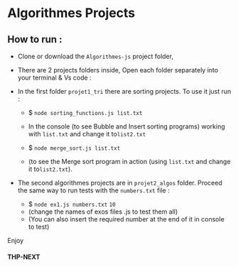 # Algorithmes Projects  

## How to run :

- Clone or download the `Algorithmes-js` project folder,

- There are 2 projects folders inside, Open each folder separately into your terminal & Vs code :

- In the first folder `projet1_tri` there are sorting projects. To use it just run :

  - $ `node sorting_functions.js list.txt`  
   - In the console (to see Bubble and Insert sorting programs) working with `list.txt` and change it to`list2.txt`

  - $ `node merge_sort.js list.txt` 
   - (to see the Merge sort program in action (using `list.txt` and  change it to`list2.txt`). 

- The second algorithmes projects are in `projet2_algos` folder. Proceed the same way to run tests with the `numbers.txt` file :

  - $ `node ex1.js numbers.txt` `10`
   - (change the names of exos files .js to test them all)
   - (You can also insert the required number at the end of it in console to test)

 Enjoy

#### THP-NEXT
